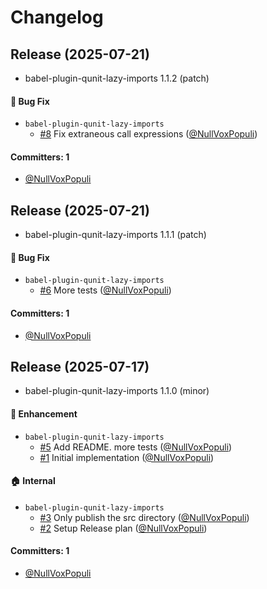 # Changelog

## Release (2025-07-21)

* babel-plugin-qunit-lazy-imports 1.1.2 (patch)

#### :bug: Bug Fix
* `babel-plugin-qunit-lazy-imports`
  * [#8](https://github.com/NullVoxPopuli/babel-plugin-qunit-lazy-imports/pull/8) Fix extraneous call expressions ([@NullVoxPopuli](https://github.com/NullVoxPopuli))

#### Committers: 1
- [@NullVoxPopuli](https://github.com/NullVoxPopuli)

## Release (2025-07-21)

* babel-plugin-qunit-lazy-imports 1.1.1 (patch)

#### :bug: Bug Fix
* `babel-plugin-qunit-lazy-imports`
  * [#6](https://github.com/NullVoxPopuli/babel-plugin-qunit-lazy-imports/pull/6) More tests ([@NullVoxPopuli](https://github.com/NullVoxPopuli))

#### Committers: 1
- [@NullVoxPopuli](https://github.com/NullVoxPopuli)

## Release (2025-07-17)

* babel-plugin-qunit-lazy-imports 1.1.0 (minor)

#### :rocket: Enhancement
* `babel-plugin-qunit-lazy-imports`
  * [#5](https://github.com/NullVoxPopuli/babel-plugin-qunit-lazy-imports/pull/5) Add README. more tests ([@NullVoxPopuli](https://github.com/NullVoxPopuli))
  * [#1](https://github.com/NullVoxPopuli/babel-plugin-qunit-lazy-imports/pull/1) Initial implementation ([@NullVoxPopuli](https://github.com/NullVoxPopuli))

#### :house: Internal
* `babel-plugin-qunit-lazy-imports`
  * [#3](https://github.com/NullVoxPopuli/babel-plugin-qunit-lazy-imports/pull/3) Only publish the src  directory ([@NullVoxPopuli](https://github.com/NullVoxPopuli))
  * [#2](https://github.com/NullVoxPopuli/babel-plugin-qunit-lazy-imports/pull/2) Setup Release plan ([@NullVoxPopuli](https://github.com/NullVoxPopuli))

#### Committers: 1
- [@NullVoxPopuli](https://github.com/NullVoxPopuli)
